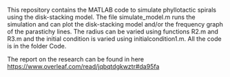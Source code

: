 This repository contains the MATLAB code to simulate phyllotactic spirals using the disk-stacking model. The file simulate_model.m runs the simulation and can plot the disk-stacking model and/or the frequency graph of the parastichy lines. The radius can be varied using functions R2.m and R3.m and the initial condition is varied using initialcondition1.m.
All the code is in the folder Code. 

The report on the research can be found in here https://www.overleaf.com/read/jqbqtdgkwztr#da95fa
